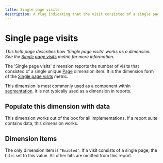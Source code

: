 ```yaml
---
title: Single page visits
description: A flag indicating that the visit consisted of a single page.
---
```


# Single page visits

*This help page describes how 'Single page visits' works as a dimension. See the [Single page visits](../metrics/single-page-visits.md) metric for more information.*

The 'Single page visits' dimension reports the number of visits that consisted of a single unique [Page](page.md) dimension item. It is the dimension form of the [Single page visits](../metrics/single-page-visits.md) metric.

This dimension is most commonly used as a component within [segmentation](../c-segmentation/seg-home.md). It is not typically used as a dimension in reports.

## Populate this dimension with data

This dimension works out of the box for all implementations. If a report suite contains data, this dimension works.

## Dimension items

The only dimension item is `"Enabled"`. If a visit consists of a single page, the hit is set to this value. All other hits are omitted from this report.
